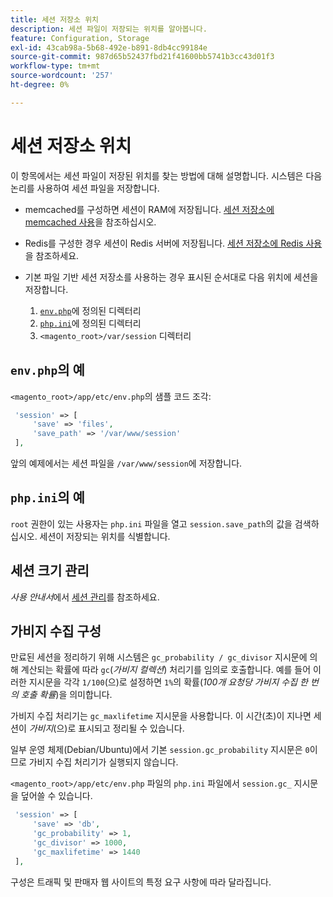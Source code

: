 ```yaml
---
title: 세션 저장소 위치
description: 세션 파일이 저장되는 위치를 알아봅니다.
feature: Configuration, Storage
exl-id: 43cab98a-5b68-492e-b891-8db4cc99184e
source-git-commit: 987d65b52437fbd21f41600bb5741b3cc43d01f3
workflow-type: tm+mt
source-wordcount: '257'
ht-degree: 0%

---
```


# 세션 저장소 위치

이 항목에서는 세션 파일이 저장된 위치를 찾는 방법에 대해 설명합니다. 시스템은 다음 논리를 사용하여 세션 파일을 저장합니다.

- memcached를 구성하면 세션이 RAM에 저장됩니다. [세션 저장소에 memcached 사용](memcached.md)을 참조하십시오.
- Redis를 구성한 경우 세션이 Redis 서버에 저장됩니다. [세션 저장소에 Redis 사용](../cache/redis-session.md)을 참조하세요.
- 기본 파일 기반 세션 저장소를 사용하는 경우 표시된 순서대로 다음 위치에 세션을 저장합니다.

   1. [`env.php`](#example-in-envphp)에 정의된 디렉터리
   1. [`php.ini`](#example-in-phpini)에 정의된 디렉터리
   1. `<magento_root>/var/session` 디렉터리

## `env.php`의 예

`<magento_root>/app/etc/env.php`의 샘플 코드 조각:

```php
 'session' => [
     'save' => 'files',
     'save_path' => '/var/www/session'
 ],
```

앞의 예제에서는 세션 파일을 `/var/www/session`에 저장합니다.

## `php.ini`의 예

`root` 권한이 있는 사용자는 `php.ini` 파일을 열고 `session.save_path`의 값을 검색하십시오. 세션이 저장되는 위치를 식별합니다.

## 세션 크기 관리

_사용 안내서_&#x200B;에서 [세션 관리](https://experienceleague.adobe.com/en/docs/commerce-admin/systems/security/security-session-management)를 참조하세요.

## 가비지 수집 구성

만료된 세션을 정리하기 위해 시스템은 `gc_probability / gc_divisor` 지시문에 의해 계산되는 확률에 따라 `gc`(_가비지 컬렉션_) 처리기를 임의로 호출합니다. 예를 들어 이러한 지시문을 각각 `1/100`(으)로 설정하면 `1%`의 확률(_100개 요청당 가비지 수집 한 번의 호출 확률_)을 의미합니다.

가비지 수집 처리기는 `gc_maxlifetime` 지시문을 사용합니다. 이 시간(초)이 지나면 세션이 _가비지_(으)로 표시되고 정리될 수 있습니다.

일부 운영 체제(Debian/Ubuntu)에서 기본 `session.gc_probability` 지시문은 `0`이므로 가비지 수집 처리기가 실행되지 않습니다.

`<magento_root>/app/etc/env.php` 파일의 `php.ini` 파일에서 `session.gc_` 지시문을 덮어쓸 수 있습니다.

```php
 'session' => [
     'save' => 'db',
     'gc_probability' => 1,
     'gc_divisor' => 1000,
     'gc_maxlifetime' => 1440
 ],
```

구성은 트래픽 및 판매자 웹 사이트의 특정 요구 사항에 따라 달라집니다.
